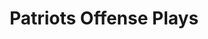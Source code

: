 ---
layout: playbook
title: Patriots Offense Plays
team: patriots
unit: offense
permalink: /patriots/offense/
---